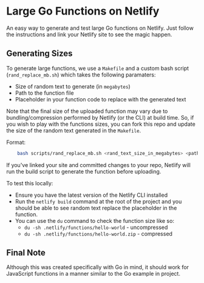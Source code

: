 # **Large Go Functions on Netlify**

An easy way to generate and test large Go functions on Netlify. Just follow the instructions and link your Netlify site to see the magic happen.

## **Generating Sizes**

To generate large functions, we use a `Makefile` and a custom bash script (`rand_replace_mb.sh`) which takes the following paramaters:

* Size of random text to generate (in `megabytes`)
* Path to the function file
* Placeholder in your function code to replace with the generated text

Note that the final size of the uploaded function may vary due to bundling/compression performed by Netlify (or the CLI) at build time. So, if you wish to play with the functions sizes, you can fork this repo and update the size of the random text generated in the `Makefile`.

Format:

``` bash
    bash scripts/rand_replace_mb.sh <rand_text_size_in_megabytes> <path_to_function_file> <placeholder_text>
```

If you've linked your site and committed changes to your repo, Netlify will run the build script to generate the function before uploading.

To test this locally:

* Ensure you have the latest version of the Netlify CLI installed
* Run the `netlify build` command at the root of the project and you should be able to see random text replace the placeholder in the function.
* You can use the `du` command to check the function size like so:
  * `du -sh .netlify/functions/hello-world` - uncompressed
  * `du -sh .netlify/functions/hello-world.zip` - compressed

## **Final Note**

Although this was created specifically with Go in mind, it should work for JavaScript functions in a manner similar to the Go example in project.
